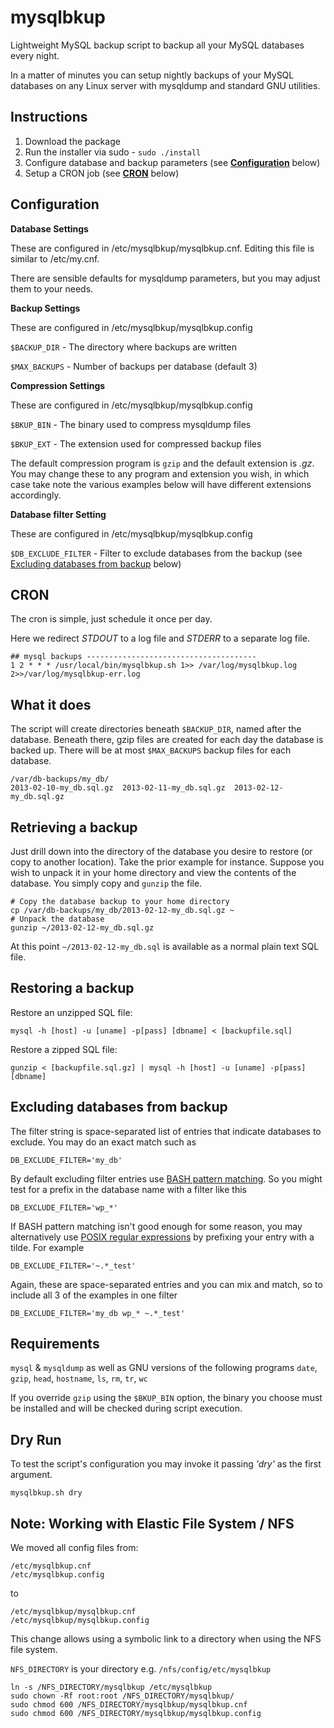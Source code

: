 mysqlbkup
=========

Lightweight MySQL backup script to backup all your MySQL databases every night.

In a matter of minutes you can setup nightly backups of your MySQL databases on
any Linux server with mysqldump and standard GNU utilities.

Instructions
------------
1. Download the package
2. Run the installer via sudo - `sudo ./install`
3. Configure database and backup parameters (see **[Configuration](https://github.com/quickshiftin/mysqlbkup/edit/master/README.md#configuration)** below)
4. Setup a CRON job (see **[CRON](https://github.com/quickshiftin/mysqlbkup/edit/master/README.md#cron)** below)

Configuration
-------------
**Database Settings**

These are configured in /etc/mysqlbkup/mysqlbkup.cnf. Editing this file is similar to /etc/my.cnf.

There are sensible defaults for mysqldump parameters, but you may adjust them to your needs.

**Backup Settings**

These are configured in /etc/mysqlbkup/mysqlbkup.config

`$BACKUP_DIR`  - The directory where backups are written

`$MAX_BACKUPS` - Number of backups per database (default 3)

**Compression Settings**

These are configured in /etc/mysqlbkup/mysqlbkup.config

`$BKUP_BIN` - The binary used to compress mysqldump files

`$BKUP_EXT` - The extension used for compressed backup files

The default compression program is `gzip` and the default extension is _.gz_.
You may change these to any program and extension you wish, in which case take note the various examples below will have different extensions accordingly.

**Database filter Setting**

These are configured in /etc/mysqlbkup/mysqlbkup.config

`$DB_EXCLUDE_FILTER` - Filter to exclude databases from the backup (see [Excluding databases from backup](https://github.com/quickshiftin/mysqlbkup/edit/master/README.md#user-content-excluding-databases-from-backup) below)

CRON
----
The cron is simple, just schedule it once per day.

Here we redirect *STDOUT* to a log file and *STDERR* to a separate log file.

    ## mysql backups --------------------------------------
    1 2 * * * /usr/local/bin/mysqlbkup.sh 1>> /var/log/mysqlbkup.log 2>>/var/log/mysqlbkup-err.log
    
What it does
------------
The script will create directories beneath `$BACKUP_DIR`, named after the database.
Beneath there, gzip files are created for each day the database is backed up.  There
will be at most `$MAX_BACKUPS` backup files for each database.

    /var/db-backups/my_db/
    2013-02-10-my_db.sql.gz  2013-02-11-my_db.sql.gz  2013-02-12-my_db.sql.gz

Retrieving a backup
-------------------
Just drill down into the directory of the database you desire to restore
(or copy to another location). Take the prior example for instance. Suppose you wish to
unpack it in your home directory and view the contents of the database. You simply copy
and `gunzip` the file.

    # Copy the database backup to your home directory
    cp /var/db-backups/my_db/2013-02-12-my_db.sql.gz ~
    # Unpack the database
    gunzip ~/2013-02-12-my_db.sql.gz

At this point `~/2013-02-12-my_db.sql` is available as a normal plain text SQL file.

Restoring a backup
------------------
Restore an unzipped SQL file:

    mysql -h [host] -u [uname] -p[pass] [dbname] < [backupfile.sql]

Restore a zipped SQL file:

    gunzip < [backupfile.sql.gz] | mysql -h [host] -u [uname] -p[pass] [dbname]
    
Excluding databases from backup
-------------------------------
The filter string is space-separated list of entries that indicate databases to exclude. You may do an exact match such as
```
DB_EXCLUDE_FILTER='my_db'
```
By default excluding filter entries use [BASH pattern matching](http://www.gnu.org/software/bash/manual/bash.html#Pattern-Matching). So you might test for a prefix in the database name with a filter like this
```
DB_EXCLUDE_FILTER='wp_*'
```
If BASH pattern matching isn't good enough for some reason, you may alternatively use [POSIX regular expressions](http://www.regular-expressions.info/posix.html) by prefixing your entry with a tilde. For example
```
DB_EXCLUDE_FILTER='~.*_test'
```
Again, these are space-separated entries and you can mix and match, so to include all 3 of the examples in one filter
```
DB_EXCLUDE_FILTER='my_db wp_* ~.*_test'
```

Requirements
------------
`mysql` & `mysqldump` as well as GNU versions of the following programs
`date`, `gzip`, `head`, `hostname`, `ls`, `rm`, `tr`, `wc`

If you override `gzip` using the `$BKUP_BIN` option, the binary you choose must be installed and will be checked during script execution.

Dry Run
-------
To test the script's configuration you may invoke it passing _'dry'_ as the first argument.
```
mysqlbkup.sh dry
```


Note: Working with Elastic File System / NFS 
---------------------------------------------
We moved all config files from:
```
/etc/mysqlbkup.cnf
/etc/mysqlbkup.config
```
to
```
/etc/mysqlbkup/mysqlbkup.cnf
/etc/mysqlbkup/mysqlbkup.config
```
This change allows using a symbolic link to a directory when using the NFS file system.

`NFS_DIRECTORY` is your directory e.g. `/nfs/config/etc/mysqlbkup`
```
ln -s /NFS_DIRECTORY/mysqlbkup /etc/mysqlbkup
sudo chown -Rf root:root /NFS_DIRECTORY/mysqlbkup/
sudo chmod 600 /NFS_DIRECTORY/mysqlbkup/mysqlbkup.cnf
sudo chmod 600 /NFS_DIRECTORY/mysqlbkup/mysqlbkup.config
```
